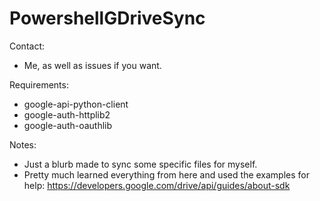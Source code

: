 # PowershellGDriveSync
Contact:  
 - Me, as well as issues if you want.  

 Requirements:  
  - google-api-python-client  
  - google-auth-httplib2  
  - google-auth-oauthlib  

Notes:  
- Just a blurb made to sync some specific files for myself.  
- Pretty much learned everything from here and used the examples for help: https://developers.google.com/drive/api/guides/about-sdk  